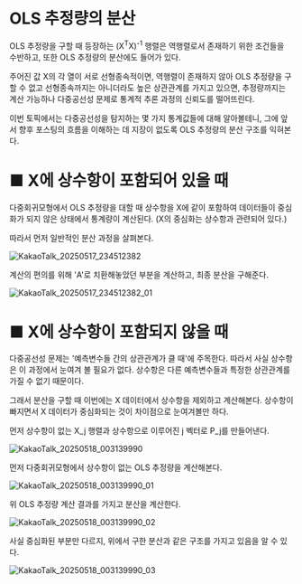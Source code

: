 # OLS 추정량의 분산

OLS 추정량을 구할 때 등장하는 (X<sup>T</sup>X)<sup>-1</sup> 행렬은
역행렬로서 존재하기 위한 조건들을 수반하고, 또한 OLS 추정량의 분산에도 들어가 있다.

주어진 값 X의 각 열이 서로 선형종속적이면, 역행렬이 존재하지 않아 OLS 추정량을 구할 수 없고 
선형종속까지는 아니더라도 높은 상관관계를 가지고 있으면, 추정량까지는 계산 가능하나 다중공선성 문제로 통계적 추론 과정의 신뢰도를 떨어뜨린다.

이번 토픽에서는 다중공선성을 탐지하는 몇 가지 통계값들에 대해 알아볼테니, 
그에 앞서 향후 포스팅의 흐름을 이해하는 데 지장이 없도록 OLS 추정량의 분산 구조를 익혀본다.

# ■ X에 상수항이 포함되어 있을 때

다중회귀모형에서 OLS 추정량을 대할 때 상수항을 X에 같이 포함하여
데이터들이 중심화가 되지 않은 상태에서 통계량이 계산된다. (X의 중심화는 상수항과 관련되어 있다.)

따라서 먼저 일반적인 분산 과정을 살펴본다.

![KakaoTalk_20250517_234512382](https://github.com/user-attachments/assets/cde7421d-fde8-4f47-bf2e-9d050ed90090)

계산의 편의를 위해 'A'로 치환해놓았던 부분을 계산하고, 최종 분산을 구해준다.

![KakaoTalk_20250517_234512382_01](https://github.com/user-attachments/assets/91147ea4-831a-4239-910b-6e5a416f7e56)

# ■ X에 상수항이 포함되지 않을 때

다중공선성 문제는 '예측변수들 간의 상관관계가 클 때'에 주목한다. 따라서 사실 상수항은 이 과정에서 눈여겨 볼 필요가 없다. 
상수항은 다른 예측변수들과 특정한 상관관계를 가질 수 없기 때문이다. 

그래서 분산을 구할 때 이번에는 X 데이터에서 상수항을 제외하고 계산해본다. 
상수항이 빠지면서 X 데이터가 중심화되는 것이 차이점으로 눈여겨볼만 하다.

먼저 상수항이 없는 X_j 행렬과 상수항으로 이루어진 j 벡터로 P_j를 만들어낸다.

![KakaoTalk_20250518_003139990](https://github.com/user-attachments/assets/7b4ae39f-2b8d-419b-900c-33ccad3d1bff)

먼저 다중회귀모형에서 상수항이 없는 OLS 추정량을 계산해본다.

![KakaoTalk_20250518_003139990_01](https://github.com/user-attachments/assets/e9b49323-605f-45d3-89f3-96250babc5c6)

위 OLS 추정량 계산 결과를 가지고 분산을 계산한다.

![KakaoTalk_20250518_003139990_02](https://github.com/user-attachments/assets/009177a6-f6a0-4abc-8851-619d2cd0252d)

사실 중심화된 부분만 다르지, 위에서 구한 분산과 같은 구조를 가지고 있음을 알 수 있다.

![KakaoTalk_20250518_003139990_03](https://github.com/user-attachments/assets/46a378b8-418a-4be7-b9ce-8fa16f1f0645)

